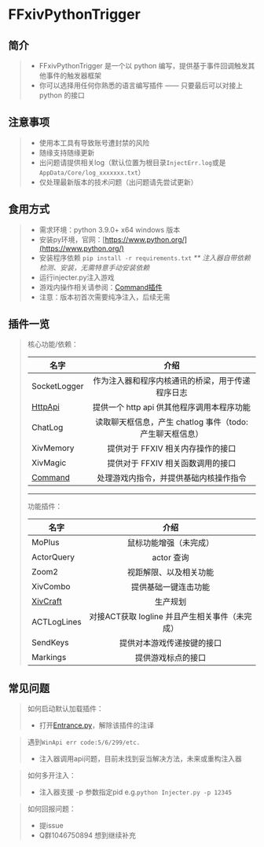 FFxivPythonTrigger
===

简介
--
> * FFxivPythonTrigger 是一个以 python 编写，提供基于事件回调触发其他事件的触发器框架
> * 你可以选择用任何你熟悉的语言编写插件 —— 只要最后可以对接上 python 的接口

注意事项
---
> * 使用本工具有导致账号遭封禁的风险
> * 随缘支持随缘更新
> * 出问题请提供相关log（默认位置为根目录`InjectErr.log`或是`AppData/Core/log_xxxxxxx.txt`）
> * 仅处理最新版本的技术问题（出问题请先尝试更新）

食用方式
---
> * 需求环境：python 3.9.0+ x64 windows 版本
> * 安装py环境，官网：[https://www.python.org/](https://www.python.org/)
> * 安装程序依赖 `pip install -r requirements.txt` _** 注入器自带依赖检测、安装，无需特意手动安装依赖_
> * 运行injecter.py注入游戏
> * 游戏内操作相关请参阅：[Command插件](plugins/Command)
> * 注意：版本初首次需要纯净注入，后续无需

插件一览
---
> 核心功能/依赖：
> 
> 名字 | 介绍 
> --- |:---:
> SocketLogger| 作为注入器和程序内核通讯的桥梁，用于传递程序日志
> [HttpApi](plugins/HttpApi) | 提供一个 http api 供其他程序调用本程序功能
> ChatLog| 读取聊天框信息，产生 chatlog 事件（todo:产生聊天框信息）
> XivMemory| 提供对于 FFXIV 相关内存操作的接口
> XivMagic| 提供对于 FFXIV 相关函数调用的接口
> [Command](plugins/Command)| 处理游戏内指令，并提供基础内核操作指令
> ---
> 功能插件：
> 
> 名字 | 介绍 
> --- |:---:
> MoPlus| 鼠标功能增强（未完成）
> ActorQuery| actor 查询
> Zoom2| 视距解限、以及相关功能
> XivCombo| 提供基础一键连击功能
> [XivCraft](plugins/XivCraft)| 生产规划
> ACTLogLines| 对接ACT获取 logline 并且产生相关事件（未完成）
> SendKeys| 提供对本游戏传递按键的接口
> Markings| 提供游戏标点的接口

常见问题
---
> 如何启动默认加载插件：
>* 打开[Entrance.py](Entrance.py)，解除该插件的注译
 
>遇到`WinApi err code:5/6/299/etc.`
>* 注入器调用api问题，目前未找到妥当解决方法，未来或重构注入器
 
>如何多开注入：
>* 注入器支援 -p 参数指定pid e.g.`python Injecter.py -p 12345`

>如何回报问题：
> * 提issue
> * Q群1046750894
想到继续补充
